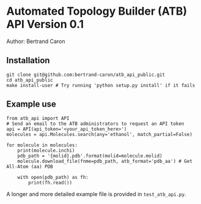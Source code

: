 # Automated Topology Builder (ATB) API Version 0.1

Author: Bertrand Caron

## Installation

```
git clone git@github.com:bertrand-caron/atb_api_public.git
cd atb_api_public
make install-user # Try running 'python setup.py install' if it fails
```

## Example use

```
from atb_api import API
# Send an email to the ATB administrators to request an API token
api = API(api_token='<your_api_token_here>')
molecules = api.Molecules.search(any='ethanol', match_partial=False)

for molecule in molecules:
    print(molecule.inchi)
    pdb_path = '{molid}.pdb'.format(molid=molecule.molid)
    molecule.download_file(fnme=pdb_path, atb_format='pdb_aa') # Get All-Atom (aa) PDB

    with open(pdb_path) as fh:
        print(fh.read())
```
		
A longer and more detailed example file is provided in `test_atb_api.py`.
